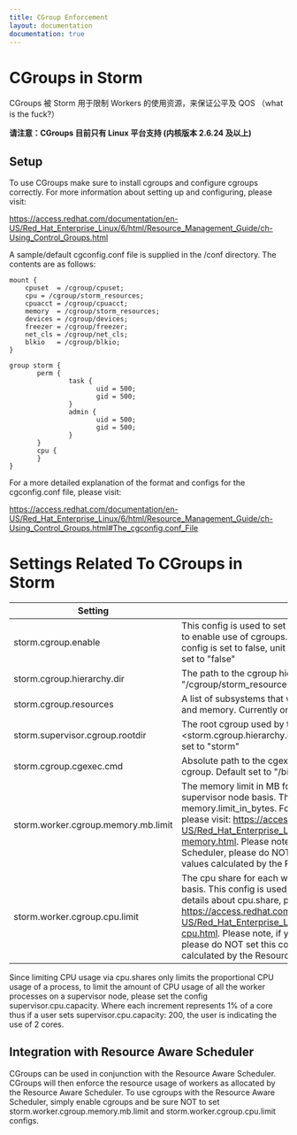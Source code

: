 ```yaml
---
title: CGroup Enforcement
layout: documentation
documentation: true
---
```


# CGroups in Storm

CGroups 被 Storm 用于限制 Workers 的使用资源，来保证公平及 QOS （what is the fuck?）

**请注意：CGroups 目前只有 Linux 平台支持 (内核版本 2.6.24 及以上)** 

## Setup

To use CGroups make sure to install cgroups and configure cgroups correctly.  For more information about setting up and configuring, please visit:

https://access.redhat.com/documentation/en-US/Red_Hat_Enterprise_Linux/6/html/Resource_Management_Guide/ch-Using_Control_Groups.html

A sample/default cgconfig.conf file is supplied in the <stormroot>/conf directory.  The contents are as follows:

```
mount {
	cpuset	= /cgroup/cpuset;
	cpu	= /cgroup/storm_resources;
	cpuacct	= /cgroup/cpuacct;
	memory	= /cgroup/storm_resources;
	devices	= /cgroup/devices;
	freezer	= /cgroup/freezer;
	net_cls	= /cgroup/net_cls;
	blkio	= /cgroup/blkio;
}

group storm {
       perm {
               task {
                      uid = 500;
                      gid = 500;
               }
               admin {
                      uid = 500;
                      gid = 500;
               }
       }
       cpu {
       }
}
```

For a more detailed explanation of the format and configs for the cgconfig.conf file, please visit:

https://access.redhat.com/documentation/en-US/Red_Hat_Enterprise_Linux/6/html/Resource_Management_Guide/ch-Using_Control_Groups.html#The_cgconfig.conf_File

# Settings Related To CGroups in Storm

| Setting                       | Function                                                                                                                                                                                                                                                                                                                                                                                                                                                                                                                            |
|-------------------------------|-------------------------------------------------------------------------------------------------------------------------------------------------------------------------------------------------------------------------------------------------------------------------------------------------------------------------------------------------------------------------------------------------------------------------------------------------------------------------------------------------------------------------------------|
| storm.cgroup.enable                | This config is used to set whether or not cgroups will be used.  Set "true" to enable use of cgroups.  Set "false" to not use cgroups. When this config is set to false, unit tests related to cgroups will be skipped. Default set to "false"                                                                                                                                                                                                                                                                                         |
| storm.cgroup.hierarchy.dir   | The path to the cgroup hierarchy that storm will use.  Default set to "/cgroup/storm_resources"                                                                                                                                                                                                                                                                                                                                                                                                                                     |
| storm.cgroup.resources       | A list of subsystems that will be regulated by CGroups. Default set to cpu and memory.  Currently only cpu and memory are supported                                                                                                                                                                                                                                                                                                                                                                                                                                               |
| storm.supervisor.cgroup.rootdir     | The root cgroup used by the supervisor.  The path to the cgroup will be \<storm.cgroup.hierarchy.dir>/\<storm.supervisor.cgroup.rootdir>.  Default set to "storm"                                                                                                                                                                                                                                                                                                                                                                           |
| storm.cgroup.cgexec.cmd            | Absolute path to the cgexec command used to launch workers within a cgroup. Default set to "/bin/cgexec"                                                                                                                                                                                                                                                                                                                                                                                                                            |
| storm.worker.cgroup.memory.mb.limit | The memory limit in MB for each worker.  This can be set on a per supervisor node basis.  This config is used to set the cgroup config memory.limit_in_bytes.  For more details about memory.limit_in_bytes, please visit:  https://access.redhat.com/documentation/en-US/Red_Hat_Enterprise_Linux/6/html/Resource_Management_Guide/sec-memory.html.    Please note, if you are using the Resource Aware Scheduler, please do NOT set this config as this config will override the values calculated by the Resource Aware Scheduler |
| storm.worker.cgroup.cpu.limit       | The cpu share for each worker. This can be set on a per supervisor node basis.  This config is used to set the cgroup config cpu.share. For more details about cpu.share, please visit:   https://access.redhat.com/documentation/en-US/Red_Hat_Enterprise_Linux/6/html/Resource_Management_Guide/sec-cpu.html. Please note, if you are using the Resource Aware Scheduler, please do NOT set this config as this config will override the values calculated by the Resource Aware Scheduler.                                       |

Since limiting CPU usage via cpu.shares only limits the proportional CPU usage of a process, to limit the amount of CPU usage of all the worker processes on a supervisor node, please set the config supervisor.cpu.capacity. Where each increment represents 1% of a core thus if a user sets supervisor.cpu.capacity: 200, the user is indicating the use of 2 cores.

## Integration with Resource Aware Scheduler

CGroups can be used in conjunction with the Resource Aware Scheduler.  CGroups will then enforce the resource usage of workers as allocated by the Resource Aware Scheduler.  To use cgroups with the Resource Aware Scheduler, simply enable cgroups and be sure NOT to set storm.worker.cgroup.memory.mb.limit and storm.worker.cgroup.cpu.limit configs.


